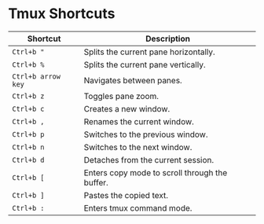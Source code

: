 # Tmux Shortcuts

| Shortcut           | Description                                    |
| ------------------ | ---------------------------------------------- |
| `Ctrl+b "`         | Splits the current pane horizontally.          |
| `Ctrl+b %`         | Splits the current pane vertically.            |
| `Ctrl+b arrow key` | Navigates between panes.                       |
| `Ctrl+b z`         | Toggles pane zoom.                             |
| `Ctrl+b c`         | Creates a new window.                          |
| `Ctrl+b ,`         | Renames the current window.                    |
| `Ctrl+b p`         | Switches to the previous window.               |
| `Ctrl+b n`         | Switches to the next window.                   |
| `Ctrl+b d`         | Detaches from the current session.             |
| `Ctrl+b [`         | Enters copy mode to scroll through the buffer. |
| `Ctrl+b ]`         | Pastes the copied text.                        |
| `Ctrl+b :`         | Enters tmux command mode.                      |

